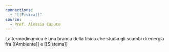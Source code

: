 ```yaml
---
connections:
  - "[[Fisica]]"
source:
  - Prof. Alessia Caputo
---
```

La termodinamica è una branca della fisica che studia gli scambi di energia fra [[Ambiente]] e [[Sistema]]